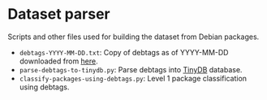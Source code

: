 # Dataset parser

Scripts and other files used for building the dataset from Debian packages.

- `debtags-YYYY-MM-DD.txt`: Copy of debtags as of YYYY-MM-DD downloaded from [here](https://debtags.debian.org/exports/stable-tags).
- `parse-debtags-to-tinydb.py`: Parse debtags into [TinyDB](https://tinydb.readthedocs.io/) database.
- `classify-packages-using-debtags.py`: Level 1 package classification using debtags.

